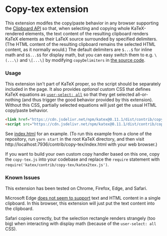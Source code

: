 # Copy-tex extension

This extension modifes the copy/paste behavior in any browser supporting the
[Clipboard API](https://developer.mozilla.org/en-US/docs/Web/API/ClipboardEvent)
so that, when selecting and copying whole KaTeX-rendered elements, the text
content of the resulting clipboard renders KaTeX elements as their LaTeX source
surrounded by specified delimiters.  (The HTML content of the resulting
clipboard remains the selected HTML content, as it normally would.)
The default delimiters are `$...$` for inline math and `$$...$$` for display
math, but you can easy switch them to e.g. `\(...\)` and `\[...\]` by
modifying `copyDelimiters` in [the source code](copy-tex.js).

### Usage

This extension isn't part of KaTeX proper, so the script should be separately
included in the page.  It also provides *optional* custom CSS that
defines KaTeX equations as
[`user-select: all`](https://developer.mozilla.org/en-US/docs/Web/CSS/user-select)
so that they get selected all-or-nothing (and thus trigger the good behavior
provided by this extension).  Without this CSS, partially selected equations
will just get the usual HTML copy/paste behavior.

```html
<link href="https://cdn.jsdelivr.net/npm/katex@0.11.1/dist/contrib/copy-tex.css" rel="stylesheet" type="text/css">
<script src="https://cdn.jsdelivr.net/npm/katex@0.11.1/dist/contrib/copy-tex.min.js" integrity="sha384-XhWAe6BtVcvEdS3FFKT7Mcft4HJjPqMQvi5V4YhzH9Qxw497jC13TupOEvjoIPy7" crossorigin="anonymous"></script>
```

See [index.html](index.html) for an example.
(To run this example from a clone of the repository, run `yarn start`
in the root KaTeX directory, and then visit
http://localhost:7936/contrib/copy-tex/index.html
with your web browser.)

If you want to build your own custom copy handler based on this one,
copy the `copy-tex.js` into your codebase and replace the `require`
statement with `require('katex/contrib/copy-tex/katex2tex.js')`.

<!-- TODO: uncomment when releasing a new version
ECMAScript module is also available:
```html
<script type="module" src="https://cdn.jsdelivr.net/npm/katex@0.11.1/dist/contrib/copy-tex.mjs" integrity="sha384-kS7UtO844uqLwxPmaRwzg1nGbKiHsIteWh+DP2cvT2FtigL0v6w1yPXYKEDzct0C" crossorigin="anonymous"></script>
```` -->

### Known Issues

This extension has been tested on Chrome, Firefox, Edge, and Safari.

Microsoft Edge
[does not seem to support](https://developer.microsoft.com/en-us/microsoft-edge/platform/status/clipboardapi/)
text and HTML content in a single clipboard.  In this browser, this extension
will just put the text content into the clipboard.

Safari copies correctly, but the selection rectangle renders strangely
(too big) when interacting with display math
(because of the `user-select: all` CSS).